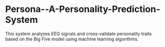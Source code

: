 # Persona--A-Personality-Prediction-System
This system analyzes EEG signals and cross-validate personality traits based on the Big Five  model using machine learning algorithms. 
